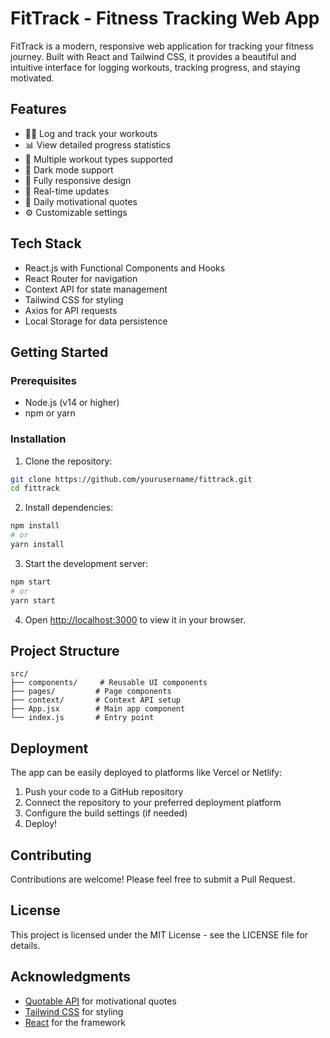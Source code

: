# FitTrack - Fitness Tracking Web App

FitTrack is a modern, responsive web application for tracking your fitness journey. Built with React and Tailwind CSS, it provides a beautiful and intuitive interface for logging workouts, tracking progress, and staying motivated.

## Features

- 🏋️‍♂️ Log and track your workouts
- 📊 View detailed progress statistics
- 💪 Multiple workout types supported
- 🌙 Dark mode support
- 📱 Fully responsive design
- 🔄 Real-time updates
- 💬 Daily motivational quotes
- ⚙️ Customizable settings

## Tech Stack

- React.js with Functional Components and Hooks
- React Router for navigation
- Context API for state management
- Tailwind CSS for styling
- Axios for API requests
- Local Storage for data persistence

## Getting Started

### Prerequisites

- Node.js (v14 or higher)
- npm or yarn

### Installation

1. Clone the repository:
```bash
git clone https://github.com/yourusername/fittrack.git
cd fittrack
```

2. Install dependencies:
```bash
npm install
# or
yarn install
```

3. Start the development server:
```bash
npm start
# or
yarn start
```

4. Open [http://localhost:3000](http://localhost:3000) to view it in your browser.

## Project Structure

```
src/
├── components/     # Reusable UI components
├── pages/         # Page components
├── context/       # Context API setup
├── App.jsx        # Main app component
└── index.js       # Entry point
```

## Deployment

The app can be easily deployed to platforms like Vercel or Netlify:

1. Push your code to a GitHub repository
2. Connect the repository to your preferred deployment platform
3. Configure the build settings (if needed)
4. Deploy!

## Contributing

Contributions are welcome! Please feel free to submit a Pull Request.

## License

This project is licensed under the MIT License - see the LICENSE file for details.

## Acknowledgments

- [Quotable API](https://github.com/lukePeavey/quotable) for motivational quotes
- [Tailwind CSS](https://tailwindcss.com/) for styling
- [React](https://reactjs.org/) for the framework 
